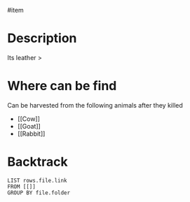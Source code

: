 #item 
# Description
Its leather >  
# Where can be find
Can be harvested from the following animals after they killed
- [[Cow]]
- [[Goat]]
- [[Rabbit]]
# Backtrack
``` dataview
LIST rows.file.link
FROM [[]]
GROUP BY file.folder
```
